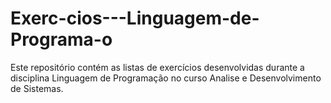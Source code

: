 # Exerc-cios---Linguagem-de-Programa-o
Este repositório contém as listas de exercícios desenvolvidas durante a disciplina Linguagem de Programação no curso Analise e Desenvolvimento de Sistemas.
